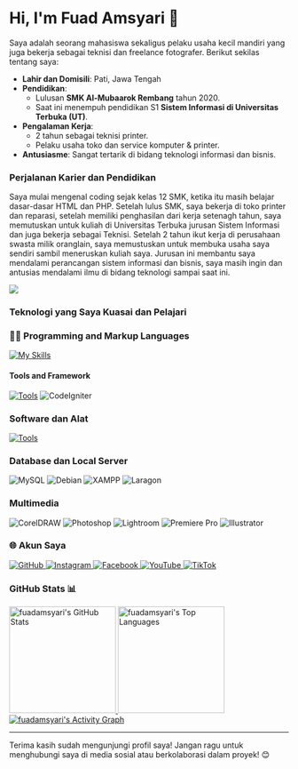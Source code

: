 # Hi, I'm Fuad Amsyari 👋


Saya adalah seorang mahasiswa sekaligus pelaku usaha kecil mandiri yang juga bekerja sebagai teknisi dan freelance fotografer. Berikut sekilas tentang saya:

- **Lahir dan Domisili**: Pati, Jawa Tengah  
- **Pendidikan**:  
  - Lulusan **SMK Al-Mubaarok Rembang** tahun 2020.  
  - Saat ini menempuh pendidikan S1 **Sistem Informasi di Universitas Terbuka (UT)**.  
- **Pengalaman Kerja**:  
  - 2 tahun sebagai teknisi printer.  
  - Pelaku usaha toko dan service komputer & printer.  
- **Antusiasme**: Sangat tertarik di bidang teknologi informasi dan bisnis.

### Perjalanan Karier dan Pendidikan

Saya mulai mengenal coding sejak kelas 12 SMK, ketika itu masih belajar dasar-dasar HTML dan PHP. Setelah lulus SMK, saya bekerja di toko printer dan reparasi, setelah memiliki penghasilan dari kerja setenagh tahun, saya memutuskan untuk kuliah di Universitas Terbuka jurusan Sistem Informasi dan juga bekerja sebagai Teknisi. Setelah 2 tahun ikut kerja di perusahaan swasta milik oranglain, saya memustuskan untuk membuka usaha saya sendiri sambil meneruskan kuliah saya. Jurusan ini membantu saya mendalami perancangan sistem informasi dan bisnis, saya masih ingin dan antusias mendalami ilmu di bidang teknologi sampai saat ini.

![](https://komarev.com/ghpvc/?username=fuadamsyari&color=blueviolet&style=for-the-badge)
<br/>

### Teknologi yang Saya Kuasai dan Pelajari

### 👨‍💻 Programming and Markup Languages


[![My Skills](https://skillicons.dev/icons?i=html,css,js,php,laravel,nodejs)](https://skillicons.dev)

#### **Tools and Framework**
[![Tools](https://skillicons.dev/icons?i=laravel,nodejs,bootstrap,tailwind,git,bash)](https://skillicons.dev)
![CodeIgniter](https://img.shields.io/badge/-CodeIgniter-EF4223?logo=codeigniter&logoColor=white)


### **Software dan Alat**
[![Tools](https://skillicons.dev/icons?i=vscode,postman,figma,stackoverflow,windows,ai)](https://skillicons.dev)

### **Database dan Local Server**
<p align="left">
  <img src="https://img.shields.io/badge/-MySQL-4479A1?logo=mysql&logoColor=white" alt="MySQL">
  <img src="https://img.shields.io/badge/-Debian-A81D33?logo=debian&logoColor=white" alt="Debian">
  <img src="https://img.shields.io/badge/-XAMPP-FB7A24?logo=xampp&logoColor=white" alt="XAMPP">
  <img src="https://img.shields.io/badge/-Laragon-0E83CD?logo=windows&logoColor=white" alt="Laragon">
</p>

### **Multimedia**
<p align="left">
  <img src="https://img.shields.io/badge/-CorelDRAW-46A02A?logo=coreldraw&logoColor=white" alt="CorelDRAW">
  <img src="https://img.shields.io/badge/-Photoshop-31A8FF?logo=adobephotoshop&logoColor=white" alt="Photoshop">
  <img src="https://img.shields.io/badge/-Lightroom-31A8FF?logo=adobelightroom&logoColor=white" alt="Lightroom">
  <img src="https://img.shields.io/badge/-Premiere%20Pro-9999FF?logo=adobepremierepro&logoColor=white" alt="Premiere Pro">
  <img src="https://img.shields.io/badge/-Illustrator-FF9A00?logo=adobeillustrator&logoColor=white" alt="Illustrator">
</p>


### 🌐 Akun Saya
<p align="left">
  <a href="https://github.com/fuadamsyari" target="_blank">
    <img src="https://img.shields.io/badge/GitHub-181717?style=for-the-badge&logo=github&logoColor=white" alt="GitHub">
  </a>
  <a href="https://www.instagram.com/fuadamsyr" target="_blank">
    <img src="https://img.shields.io/badge/Instagram-E4405F?style=for-the-badge&logo=instagram&logoColor=white" alt="Instagram">
  </a>
  <a href="https://www.facebook.com/ahmadfuadamsyari" target="_blank">
    <img src="https://img.shields.io/badge/Facebook-1877F2?style=for-the-badge&logo=facebook&logoColor=white" alt="Facebook">
  </a>
  <a href="https://www.youtube.com/FuadAmsyari" target="_blank">
    <img src="https://img.shields.io/badge/YouTube-FF0000?style=for-the-badge&logo=youtube&logoColor=white" alt="YouTube">
  </a>
  <a href="https://www.tiktok.com/@fuadamsyr" target="_blank">
    <img src="https://img.shields.io/badge/TikTok-000000?style=for-the-badge&logo=tiktok&logoColor=white" alt="TikTok">
  </a>
</p>

### GitHub Stats 📊
<a href="https://github.com/fuadamsyari">
  <img alt="fuadamsyari's GitHub Stats" src="https://denvercoder1-github-readme-stats.vercel.app/api/?username=fuadamsyari&show_icons=true&count_private=true&theme=react&hide_border=true&bg_color=1F222E&title_color=F85D7F&icon_color=F8D866" height="192px"/>
</a>
<a href="https://github.com/fuadamsyari">
  <img alt="fuadamsyari's Top Languages" src="https://github-readme-stats.vercel.app/api/top-langs/?username=fuadamsyari&langs_count=8&layout=compact&theme=react&hide_border=true&bg_color=1F222E&title_color=F85D7F&icon_color=F8D866&hide=Jupyter%20Notebook" height="192px"/>
</a>
<br/>
<a href="https://github.com/fuadamsyari">
  <img alt="fuadamsyari's Activity Graph" src="https://github-readme-activity-graph.vercel.app/graph/?username=fuadamsyari&bg_color=1F222E&color=F8D866&line=F85D7F&point=FFFFFF&hide_border=true" />
</a>

---

Terima kasih sudah mengunjungi profil saya! Jangan ragu untuk menghubungi saya di media sosial atau berkolaborasi dalam proyek! 😊
